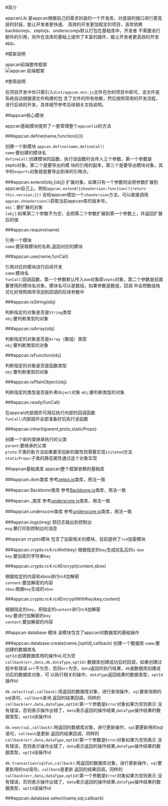 #简介

appcanLib 是appcan根据自己的需求封装的一个开发库，对底层的接口进行更高层的封装，能让开发者更快速、
高效的开发更加稳定的项目，该库依赖backbonejs、zeptojs、underscorejs默认打包在基础库中，开发者
不需要进行额外的引用，另外在该库的基础上提供了丰富的插件，能让开发者更高效的开发app。

#框架说明

appcan前端整体框架     
![appcan 前端框架](http://ww4.sinaimg.cn/mw690/8dd3f635jw1ek8e36xm89j20yq0omdih.jpg)

#使用说明

在项目开发中你只需引入`dist/appcan.min.js`文件在你的项目中即可，该文件是系统自动根据源文件构建的包
含了文件的所有依赖，然后按照常用的开发流程，进行后续的开发，具体细节参考后续相关文档说明。

##appcan核心模块

appcan基础模块提供了一套管理整个`appcanlib`的方法

###appcan.define(name,function(){})

创建一个新模块
`appcan.define(name,defineCall)`    
`name`:要创建的模块名   
`defineCall`:创建模块的函数，执行该函数时会传人三个参数，第一个参数是zepto对象，第二个是要导出的模
块的引用的副本，第三个是要导出模块对象，其中的`exports`对象就是要导出到来的引用点。

###appcan.extend(obj,[obj])
扩展对象，如果只有一个参数则会把参数扩展到appcan自己上。例如`appcan.extend({showVersion:function(){return this.version;}})`
会给appcan增加一个`showVersion`方法，可以直接调用`appcan.showVersion()`获取当前appcan库的版本号。    
`obj`：要扩展的对象   
`[obj]`:如果第二个参数不为空，会把第二个参数扩展到第一个参数上，并返回扩展后的值    

###appcan.require(name)

引用一个模块   
`name`:要获取模块的名称,返回对应的模块

###appcan.use(name,funCall)

引用对应的模块进行后续开发    
`name`:模块名   
`funCall`:回调函数，第一个参数默认传入`dom`对象即`zepto`对象，第二个参数是前面要使用的模块名对象，模块名可以是数组，如果参数是数组，回调
中会把数组格式化好按照顺序添加到回调的后续参数中

###appcan.isString(obj)

判断指定的对象是否是`String`类型   
`obj`:要判断类型的对象   

###appcan.isArray(obj)

判断指定的对象是否是`Array`（数组）类型    
`obj`:要判断类型的对象  

###appcan.isFunction(obj)

判断指定的对象是否是函数类型    
`obj`:要判断类型的对象

###appcan.isPlainObject(obj)

判断指定的类型是否是朴素`Object`对象
`obj`:要判断类型的对象   

###appcan.ready(funCall)

在appcan内部插件可用后执行内部的回调函数    
`funCall`:内部插件全部准备好后执行该函数

###appcan.inherit(parent,proto,staticProps)

创建一个新的类继承执行的父类     
`parent`:要继承的父类     
`proto`:子类的新方法如果要添加新的属性则需要实现`initated`方法   
`staticProps`:子类的静态属性通过这个对象实现   

##appcan基础类库
appcan整个框架依赖的基础库

###appcan.dom类库
参考[zetpo.js](http://zeptojs.com/ "zetpojs")类库，用法一致 

###appcan.Backbone类库
参考[Backbone.js](http://backbonejs.org "Backbone.js")类库，用法一致

###appcan._类库
参考[underscore.js](http://underscorejs.org "underscore.js")类库，用法一致

###appcan.underscore类库
参考[underscore.js](http://underscorejs.org "underscore.js")类库，用法一致 

###appcan.logs(msg)
把日志输出到控制台    
`msg`:要打印到控制台的消息

##appcan crypto模块
包含了加密相关的模块，目前提供了`rc4`加密模块

###appcan.crypto.rc4.rc4Init(key)
根据指定的`key`生成扰乱后的`s-box`   
`key`:要加密的字符串`key`   

###appcan.crypto.rc4.rc4Encrypt(content,sbox)

根据给定的内容和sbox进行rc4加解密    
`content`:要加解密的内容   
`sbox`:根据`key`生成的`sbox`   

###appcan.crypto.rc4.rc4EncryptWithKey(key,content)

根据指定的`key`，把指定的`content`进行rc4加解密    
`key`:要进行加解密的`key`   
`content`:要加解密的内容   

##appcan database 模块
该模块包含了appcan对数据库的基础操作   

###appcan.database.create(name,[optId],callback)
创建一个数据库
`name`:要创建的数据库名    
`optId`:创建数据库用的操作id,可为空     
`callback(err,data,db,dataType,optId)`:数据库创建成功后的回调，如果创建过程中有错误
`err`不为空，否则`err`为空，`data`返回的执行结果，`db`是数据库创建成功后的数据库对象，可
以执行相关的操作，`dataType`返回结果的数据类型，`optId`操作Id   

 
`db.select(sql,callback)`:用返回的数据库对象，进行查询操作，`sql`要查询用的sql语句，`callback`查询
返回的结果回调，同样的`callback(err,data,dataType,optId)`第一个参数是`Error`对象如果为空则表示
没有错误，否则表示操作出错了，`data`表示返回的操作结果,`dataType`操作结果的数据类型，`optId`该操作id     


`db.exec(sql,callback)`:用返回的数据库对象，进行更新操作，`sql`要更新用的sql语句，`callback`是更新
返回的结果回调，同样的`callback(err,data,dataType,optId)`第一个参数是`Error`对象如果为空则表示
没有错误，否则表示操作出错了，`data`表示返回的操作结果,`dataType`操作结果的数据类型，`optId`该操作id     


`db.transaction(sqlFun,callback)`:用返回的数据库对象，进行更新操作，`sql`要更新用的sql语句，`callback`是更新
返回的结果回调，同样的`callback(err,data,dataType,optId)`第一个参数是`Error`对象如果为空则表示
没有错误，否则表示操作出错了，`data`表示返回的操作结果,`dataType`操作结果的数据类型，`optId`该操作id     



###appcan.database.select(name,sql,callback)






    







